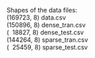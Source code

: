 Shapes of the data files:\
(169723, 8) data.csv\
(150896, 8) dense_tran.csv\
(&nbsp; 18827, 8) dense_test.csv\
(144264, 8) sparse_tran.csv\
(&nbsp; 25459, 8) sparse_test.csv
